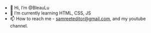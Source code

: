 - 👋 Hi, I’m @BleauLu
- 🌱 I’m currently learning HTML, CSS, JS
- 📫 How to reach me - samreeteditor@gmail.com, and my youtube channel.

<!---
BleauLu/BleauLu is a ✨ special ✨ repository because its `README.md` (this file) appears on your GitHub profile.
You can click the Preview link to take a look at your changes.
--->
